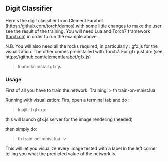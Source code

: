 <h2> Digit Classifier </h2>

Here's the digit classifier from Clement Farabet (https://github.com/torch/demos)
with some little changes to make the user see the result of the training. 
You will need Lua and Torch7 framework (<a href="http://torch.ch">torch.ch</a>) in order to run the example above. 

N.B. You will also need all the rocks required, in particularly : gfx.js for the visualization. The other comes preinstalled with Torch7. 
For gfx just do: (see https://github.com/clementfarabet/gfx.js)
> luarocks install gfx.js 


<h3> Usage </h3>
First of all you have to train the network. 
Training: 
> th train-on-mnist.lua

Running with visualization: 
Firs, open a terminal tab and do : 
> luajit -l gfx.go

this will launch gfx.js server for the image rendering (needed)

then simply do: 
> th train-on-mnist.lua -v 

This will let you visualize every image tested with a label in the left corner telling you what the predicted value of the network is. 
